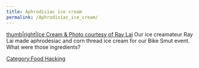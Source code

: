 ```yaml
---
title: Aphrodisiac ice cream
permalink: /Aphrodisiac_ice_cream/
---
```


[thumb|right|Ice Cream & Photo courtesy of Ray Lai](/File:Buttermilk_Honey_Ice_Cream_&_Candied_Cherry_with_a_cornmeal_shortbread_cookie.jpg "wikilink") Our ice creamateur Ray Lai made aphrodesiac and corn thread ice cream for our Bike Smut event. What were those ingredients?

[Category:Food Hacking](/Category:Food_Hacking "wikilink")